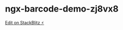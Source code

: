# ngx-barcode-demo-zj8vx8

[Edit on StackBlitz ⚡️](https://stackblitz.com/edit/ngx-barcode-demo-zj8vx8)